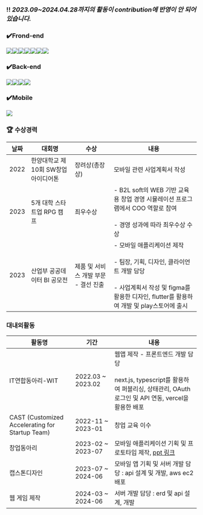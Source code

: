 ### ‼️ ***2023.09~2024.04.28까지의 활동이 contribution에 반영이 안 되어있습니다.***
### ✔️Frond-end
<img src="https://img.shields.io/badge/React-61DAFB?style=for-the-badge&logo=React&logoColor=black"><img src="https://img.shields.io/badge/CSS3-1572B6?style=for-the-badge&logo=css3&logoColor=white"/><img src="https://img.shields.io/badge/Next.js-000000?style=for-the-badge&logo=Next.js&logoColor=white"><img src="https://img.shields.io/badge/JavaScript-F7DF1E?style=for-the-badge&logo=javascript&logoColor=black"/><img src="https://img.shields.io/badge/Typescript-3178C6?style=for-the-badge&logo=Typescript&logoColor=white"><img src="https://img.shields.io/badge/styled components-DB7093?style=for-the-badge&logo=styled-components&logoColor=white"/><img src="https://img.shields.io/badge/HTML5-E34F26?style=for-the-badge&logo=html5&logoColor=white"/>


### ✔️Back-end
<img src="https://img.shields.io/badge/SpringBoot-6DB33F?style=for-the-badge&logo=Spring&logoColor=white"><img src="https://img.shields.io/badge/Amazon%20EC2-FF9900?style=for-the-badge&logo=Amazon%20EC2&logoColor=white"><img src="https://img.shields.io/badge/Amazon%20S3-569A31?style=for-the-badge&logo=Amazon%20S3&logoColor=white"><img src="https://img.shields.io/badge/Redis-DC382D?style=for-the-badge&logo=Redis&logoColor=white"> 


### ✔️Mobile
<img src="https://img.shields.io/badge/Flutter-02569B?style=for-the-badge&logo=Flutter&logoColor=white">

### 🏆 수상경력
|날짜|대회명|수상|내용|
|---|---|---|---|
2022 | 한양대학교 제10회 SW창업아이디어톤 | 장려상(총장상) | 모바일 관련 사업계획서 작성 |
2023 | 5개 대학 스타트업 RPG 캠프 | 최우수상 | - B2L soft의 WEB 기반 교육용 창업 경영 시뮬레이션 프로그램에서 COO 역할로 참여<br><br> - 경영 성과에 따라 최우수상 수상 |
2023 | 산업부 공공데이터 BI 공모전 | 제품 및 서비스 개발 부문 - 결선 진출 | - 모바일 애플리케이션 제작 <br><br> - 팀장, 기획, 디자인, 클라이언트 개발 담당 <br><br> - 사업계획서 작성 및 figma를 활용한 디자인, flutter를 활용하여 개발 및 play스토어에 출시


### 대내외활동
|활동명|기간|내용|
|---|---|---|
IT연합동아리-WIT | 2022.03 ~ 2023.02 | 웹앱 제작 - 프론트엔드 개발 담당 <br><br> next.js, typescript를 활용하여 퍼블리싱, 상태관리, OAuth 로그인 및 API 연동, vercel을 활용한 배포
CAST (Customized Accelerating for Startup Team) | 2022-11 ~ 2023-01 | 창업 교육 이수
창업동아리 | 2023-02 ~ 2023-07 | 모바일 애플리케이션 기획 및 프로토타입 제작, [ppt 링크](https://docs.google.com/presentation/d/1HLhqJOJ4hNtRGrkg0T9dSlvvDP6Jjcw6Uo9XZ01wCJg/edit?usp=sharing)
캡스톤디자인 | 2023-07 ~ 2024-06 | 모바일 앱 기획 및 서버 개발 담당 : api 설계 및 개발, aws ec2 배포
웹 게임 제작 | 2024-03 ~ 2024-06 | 서버 개발 담당 : erd 및 api 설계, 개발
